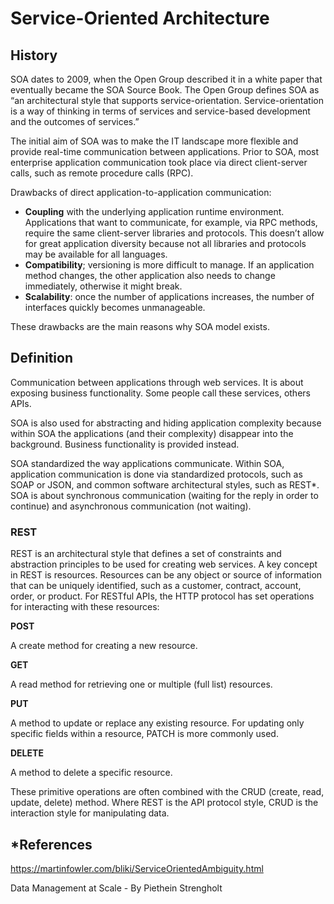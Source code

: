 # Service-Oriented Architecture

## History
SOA dates to 2009, when the Open Group described it in a white paper that eventually became the SOA Source Book. The 
Open Group defines SOA as “an architectural style that supports service-orientation. Service-orientation is a way of 
thinking in terms of services and service-based development and the outcomes of services.”

The initial aim of SOA was to make the IT landscape more flexible and provide real-time communication between 
applications. Prior to SOA, most enterprise application communication took place via direct client-server calls, 
such as remote procedure calls (RPC).

Drawbacks of direct application-to-application communication:
- **Coupling** with the underlying application runtime environment.
  Applications that want to communicate, for example, via RPC methods, require the same client-server libraries and 
  protocols. This doesn’t allow for great application diversity because not all libraries and protocols may be 
  available for all languages. 
- **Compatibility**; versioning is more difficult to manage. If an application method changes, the 
  other application also needs to change immediately, otherwise it might break. 
- **Scalability**: once the number of applications increases, the number of interfaces quickly 
  becomes unmanageable.

These drawbacks are the main reasons why SOA model exists.

## Definition
Communication between applications through web services. It is about exposing business functionality. Some people 
call these services, others APIs.

SOA is also used for abstracting and hiding application complexity because within SOA the applications (and their 
complexity) disappear into the background. Business functionality is provided instead.

SOA standardized the way applications communicate. Within SOA, application communication is done via standardized 
protocols, such as SOAP or JSON, and common software architectural styles, such as REST*. SOA is about synchronous 
communication (waiting for the reply in order to continue) and asynchronous communication (not waiting).

### REST

REST is an architectural style that defines a set of constraints and abstraction principles to be used for creating web
services. A key concept in REST is resources. Resources can be any object or source of information that can be 
uniquely identified, such as a customer, contract, account, order, or product. For RESTful APIs, the HTTP protocol 
has set operations for interacting with these resources:

**POST**

A create method for creating a new resource.

**GET**

A read method for retrieving one or multiple (full list) resources.

**PUT**

A method to update or replace any existing resource. For updating only specific fields within a resource, PATCH is 
more commonly used.

**DELETE**

A method to delete a specific resource.

These primitive operations are often combined with the CRUD (create, read, update, delete) method. Where REST is the 
API protocol style, CRUD is the interaction style for manipulating data.

## *References
https://martinfowler.com/bliki/ServiceOrientedAmbiguity.html

Data Management at Scale - By Piethein Strengholt




